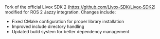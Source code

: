 Fork of the official Livox SDK 2 (https://github.com/Livox-SDK/Livox-SDK2) modified for ROS 2 Jazzy integration. Changes include:
- Fixed CMake configuration for proper library installation
- Improved include directory handling
- Updated build system for better dependency management
